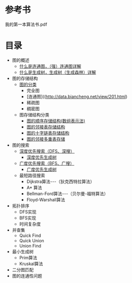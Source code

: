 
# 参考书
我的第一本算法书.pdf


# 目录

* 图的概述
  *  [什么是连通图，（强）连通图详解](http://data.biancheng.net/view/201.html)
  *  [什么是生成树，生成树（生成森林）详解](http://data.biancheng.net/view/202.html)
* 图的存储结构
  * [图的分类](http://data.biancheng.net/view/200.html)
    * 完全图
    * [连通图]((http://data.biancheng.net/view/201.html)
    * 稀疏图
    * 稠密图  
  * 图存储结构分类
    * [图的顺序存储结构(数组表示法)](http://data.biancheng.net/view/37.html)
    * [图的邻接表存储结构](http://data.biancheng.net/view/203.html)
    * [图的十字链表存储结构](http://data.biancheng.net/view/204.html)
    * [图的邻接多重表存储](http://data.biancheng.net/view/205.html)
* 图的搜索
  * [深度优先搜索（DFS、深搜）](http://data.biancheng.net/view/39.html)
    * [深度优先生成树](http://data.biancheng.net/view/45.html) 
  * [广度优先搜索（BFS、广搜）]((http://data.biancheng.net/view/39.html))
    * [广度优先生成树](http://data.biancheng.net/view/45.html)
  * 最短路径搜索
    * Dijkstra算法---（狄克西特拉算法）
    * A* 算法
    * Bellman-Ford算法---（贝尔曼-福特算法）
    * Floyd-Warshall算法
* 拓扑排序
  * DFS实现
  * BFS实现
  * 时间复杂度
* 并查集
  * Quick Find
  * Quick Union
  * Union Find
* 最小生成树
  * Prim算法
  * Kruskal算法
* 二分图匹配
* 图的连通性问题
  
